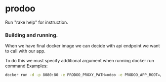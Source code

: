 # prodoo

Run "rake help" for instruction.


### Building and running.

When we have final docker image we can decide with api endpoint we want to call with our app. 

To do this we must specify additional argument when running docker run command
Examples:
```sh
docker run -d -p 8080:80 -e PRODOO_PROXY_PATH=odoo -e PRODOO_APP_ROOT=/os/app -e PRODOO_PROXY_URL=http://odoo.olst.io -e OS_ENV=prd 721728311103.dkr.ecr.eu-west-1.amazonaws.com/oliverstore/prodoo:1.4.0
```
